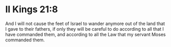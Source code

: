 # II Kings 21:8

And I will not cause the feet of Israel to wander anymore out of the land that I gave to their fathers, if only they will be careful to do according to all that I have commanded them, and according to all the Law that my servant Moses commanded them.
